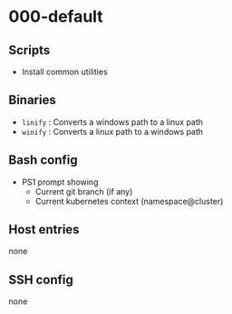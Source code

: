 # 000-default

## Scripts
- Install common utilities

## Binaries
- `linify` : Converts a windows path to a linux path
- `winify` : Converts a linux path to a windows path

## Bash config
- PS1 prompt showing
	- Current git branch (if any)
	- Current kubernetes context (namespace@cluster)

## Host entries
none

## SSH config
none

